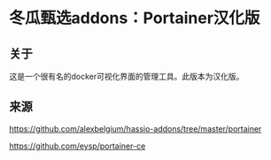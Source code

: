 # 冬瓜甄选addons：Portainer汉化版

## 关于

这是一个很有名的docker可视化界面的管理工具。此版本为汉化版。

## 来源

https://github.com/alexbelgium/hassio-addons/tree/master/portainer

https://github.com/eysp/portainer-ce